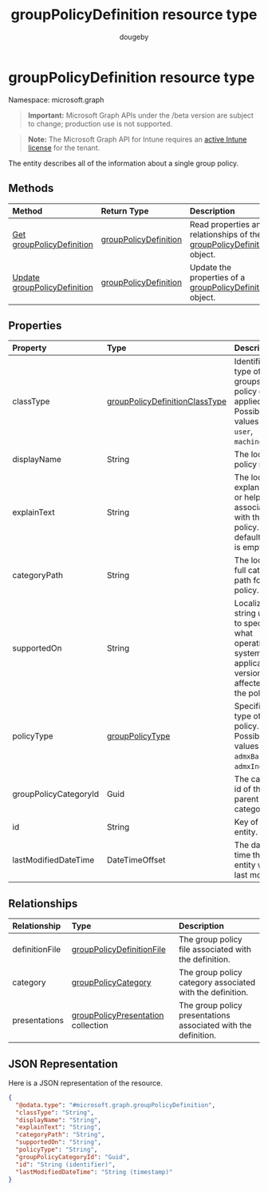 ﻿---
title: "groupPolicyDefinition resource type"
description: "The entity describes all of the information about a single group policy."
author: "dougeby"
localization_priority: Normal
ms.prod: "intune"
doc_type: resourcePageType
---

# groupPolicyDefinition resource type

Namespace: microsoft.graph

> **Important:** Microsoft Graph APIs under the /beta version are subject to change; production use is not supported.

> **Note:** The Microsoft Graph API for Intune requires an [active Intune license](https://go.microsoft.com/fwlink/?linkid=839381) for the tenant.

The entity describes all of the information about a single group policy.

## Methods

| Method                                                                                    | Return Type                                                                       | Description                                                                                                                        |
| :---------------------------------------------------------------------------------------- | :-------------------------------------------------------------------------------- | :--------------------------------------------------------------------------------------------------------------------------------- |
| [Get groupPolicyDefinition](../api/intune-grouppolicy-grouppolicydefinition-get.md)       | [groupPolicyDefinition](../resources/intune-grouppolicy-grouppolicydefinition.md) | Read properties and relationships of the [groupPolicyDefinition](../resources/intune-grouppolicy-grouppolicydefinition.md) object. |
| [Update groupPolicyDefinition](../api/intune-grouppolicy-grouppolicydefinition-update.md) | [groupPolicyDefinition](../resources/intune-grouppolicy-grouppolicydefinition.md) | Update the properties of a [groupPolicyDefinition](../resources/intune-grouppolicy-grouppolicydefinition.md) object.               |

## Properties

| Property              | Type                                                                                                | Description                                                                                              |
| :-------------------- | :-------------------------------------------------------------------------------------------------- | :------------------------------------------------------------------------------------------------------- |
| classType             | [groupPolicyDefinitionClassType](../resources/intune-grouppolicy-grouppolicydefinitionclasstype.md) | Identifies the type of groups the policy can be applied to. Possible values are: `user`, `machine`.      |
| displayName           | String                                                                                              | The localized policy name.                                                                               |
| explainText           | String                                                                                              | The localized explanation or help text associated with the policy. The default value is empty.           |
| categoryPath          | String                                                                                              | The localized full category path for the policy.                                                         |
| supportedOn           | String                                                                                              | Localized string used to specify what operating system or application version is affected by the policy. |
| policyType            | [groupPolicyType](../resources/intune-grouppolicy-grouppolicytype.md)                               | Specifies the type of group policy. Possible values are: `admxBacked`, `admxIngested`.                   |
| groupPolicyCategoryId | Guid                                                                                                | The category id of the parent category                                                                   |
| id                    | String                                                                                              | Key of the entity.                                                                                       |
| lastModifiedDateTime  | DateTimeOffset                                                                                      | The date and time the entity was last modified.                                                          |

## Relationships

| Relationship   | Type                                                                                             | Description                                                    |
| :------------- | :----------------------------------------------------------------------------------------------- | :------------------------------------------------------------- |
| definitionFile | [groupPolicyDefinitionFile](../resources/intune-grouppolicy-grouppolicydefinitionfile.md)        | The group policy file associated with the definition.          |
| category       | [groupPolicyCategory](../resources/intune-grouppolicy-grouppolicycategory.md)                    | The group policy category associated with the definition.      |
| presentations  | [groupPolicyPresentation](../resources/intune-grouppolicy-grouppolicypresentation.md) collection | The group policy presentations associated with the definition. |

## JSON Representation

Here is a JSON representation of the resource.

<!-- {
  "blockType": "resource",
  "keyProperty": "id",
  "@odata.type": "microsoft.graph.groupPolicyDefinition"
}
-->

```json
{
  "@odata.type": "#microsoft.graph.groupPolicyDefinition",
  "classType": "String",
  "displayName": "String",
  "explainText": "String",
  "categoryPath": "String",
  "supportedOn": "String",
  "policyType": "String",
  "groupPolicyCategoryId": "Guid",
  "id": "String (identifier)",
  "lastModifiedDateTime": "String (timestamp)"
}
```
